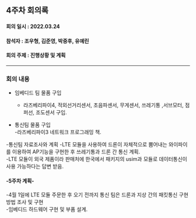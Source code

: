 <h2>4주차 회의록</h2>
<h4>회의 일시 : 2022.03.24</h4>
<h4>참석자 : 조우형, 김준영, 박중후, 유예린</h4>
<h4>회의 주제 :  진행상황 및 계획 </h4>

----------------------------------------------------------
<h3>회의 내용</h3>

- 임베디드 팀 물품 구입
  - 라즈베리파이4, 적외선거리센서, 초음파센서, 무게센서, 쓰레기통 ,서브모터, 점퍼선, 조도센서 구입.

- 통신팀 물품 구입<br>
  -라즈베리파이3 네트워크 프로그래밍 책.
  
-통신팀 자료조사와 계획
  -LTE 모듈을 사용하여 드론이 자체적으로 뿜어내는 와이파이를 이용하여 AP기능을 구현한 후 쓰레기통과 드론 간 통신 계획.<br>
  -LTE 모듈이 외국 제품이라 판매처에 한국에서 패키지의 usim과 모듈로 데이터통신이 사용 가능하다는 답변 받음.<br>
 
 <h4>-5주차 계획-</h4>
  -4월 1일에 LTE 모듈 주문한 후 오기 전까지 통신 팀은 드론과 지상 간의 패킷통신 구현 방법 조사 및 구현<br>
  -임베디드 하드웨어 구현 및 부품 설계.<br>
